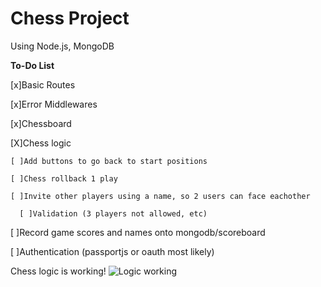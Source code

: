 # Chess Project
Using Node.js, MongoDB

  **To-Do List**

[x]Basic Routes

[x]Error Middlewares

[x]Chessboard

[X]Chess logic

    [ ]Add buttons to go back to start positions

    [ ]Chess rollback 1 play

    [ ]Invite other players using a name, so 2 users can face eachother
  
      [ ]Validation (3 players not allowed, etc)

[ ]Record game scores and names onto mongodb/scoreboard

[ ]Authentication (passportjs or oauth most likely)

Chess logic is working!
![Logic working](https://user-images.githubusercontent.com/42548632/74787749-db457600-52a7-11ea-9065-9c35363f08ee.PNG)

